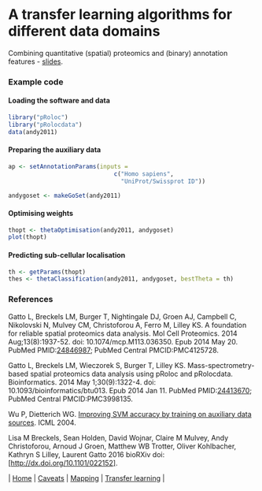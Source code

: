 # A transfer learning algorithms for different data domains

Combining quantitative (spatial) proteomics and (binary) annotation
features - [slides](https://github.com/ComputationalProteomicsUnit/Intro-Integ-Omics-Prot/blob/master/thetatut.pdf?raw=true).

### Example code

#### Loading the software and data


```r
library("pRoloc")
library("pRolocdata")
data(andy2011)
```

#### Preparing the auxiliary data

```r
ap <- setAnnotationParams(inputs =
                              c("Homo sapiens",
                                "UniProt/Swissprot ID"))

andygoset <- makeGoSet(andy2011)
```

#### Optimising weights

```r
thopt <- thetaOptimisation(andy2011, andygoset)
plot(thopt)
```

#### Predicting sub-cellular localisation

```r
th <- getParams(thopt)
thes <- thetaClassification(andy2011, andygoset, bestTheta = th)
```

### References

Gatto L, Breckels LM, Burger T, Nightingale DJ, Groen AJ, Campbell C,
Nikolovski N, Mulvey CM, Christoforou A, Ferro M, Lilley KS. A
foundation for reliable spatial proteomics data analysis. Mol Cell
Proteomics. 2014 Aug;13(8):1937-52. doi: 10.1074/mcp.M113.036350. Epub
2014 May 20. PubMed
PMID:[24846987](http://www.ncbi.nlm.nih.gov/pubmed/24846987); PubMed
Central PMCID:PMC4125728.

Gatto L, Breckels LM, Wieczorek S, Burger T, Lilley KS.
Mass-spectrometry-based spatial proteomics data analysis using pRoloc
and pRolocdata. Bioinformatics. 2014 May 1;30(9):1322-4. doi:
10.1093/bioinformatics/btu013. Epub 2014 Jan 11. PubMed
PMID:[24413670](http://www.ncbi.nlm.nih.gov/pubmed/24413670); PubMed
Central PMCID:PMC3998135.

Wu P, Dietterich WG.
[Improving SVM accuracy by training on auxiliary data sources](http://citeseer.ist.psu.edu/viewdoc/summary?doi=10.1.1.94.594).
ICML 2004.

Lisa M Breckels, Sean Holden, David Wojnar, Claire M Mulvey, Andy
Christoforou, Arnoud J Groen, Matthew WB Trotter, Oliver Kohlbacher,
Kathryn S Lilley, Laurent Gatto 2016 bioRXiv doi:
[http://dx.doi.org/10.1101/022152].



| [Home](./README.md) | [Caveats](./caveats.md) | [Mapping](./mapping.md) | [Transfer learning](./transfer-learning.md) |
